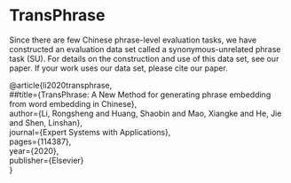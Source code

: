 # TransPhrase
Since there are few Chinese phrase-level evaluation tasks, we have constructed an evaluation data set called a synonymous-unrelated phrase task (SU). For details on the construction and use of this data set, see our paper. If your work uses our data set, please cite our paper.

@article{li2020transphrase,   
##title={TransPhrase: A New Method for generating phrase embedding from word embedding in Chinese},   
  author={Li, Rongsheng and Huang, Shaobin and Mao, Xiangke and He, Jie and Shen, Linshan},   
  journal={Expert Systems with Applications},   
  pages={114387},   
  year={2020},   
  publisher={Elsevier}   
}   
